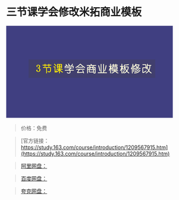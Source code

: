# 三节课学会修改米拓商业模板

![img](../../../assets/study163/free/a69357f1d8164ee18d92f2db3019befa.jpg)

> 价格：免费

> [官方链接：https://study.163.com/course/introduction/1209567915.htm](https://study.163.com/course/introduction/1209567915.htm)

> [阿里网盘：]()

> [百度网盘：]()

> [夸克网盘：]()

